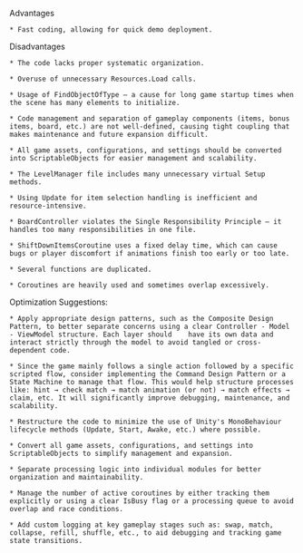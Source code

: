 Advantages

	* Fast coding, allowing for quick demo deployment.

Disadvantages

	* The code lacks proper systematic organization.

	* Overuse of unnecessary Resources.Load calls.

	* Usage of FindObjectOfType — a cause for long game startup times when the scene has many elements to initialize.

	* Code management and separation of gameplay components (items, bonus items, board, etc.) are not well-defined, causing tight coupling that makes maintenance and future expansion difficult.

	* All game assets, configurations, and settings should be converted into ScriptableObjects for easier management and scalability.

	* The LevelManager file includes many unnecessary virtual Setup methods.

	* Using Update for item selection handling is inefficient and resource-intensive.

	* BoardController violates the Single Responsibility Principle — it handles too many responsibilities in one file.

	* ShiftDownItemsCoroutine uses a fixed delay time, which can cause bugs or player discomfort if animations finish too early or too late.

	* Several functions are duplicated.

	* Coroutines are heavily used and sometimes overlap excessively.

Optimization Suggestions:

	* Apply appropriate design patterns, such as the Composite Design Pattern, to better separate concerns using a clear Controller - Model - ViewModel structure. Each layer should 	have its own data and interact strictly through the model to avoid tangled or cross-dependent code.

	* Since the game mainly follows a single action followed by a specific scripted flow, consider implementing the Command Design Pattern or a State Machine to manage that flow. This would help structure processes like: hint → check match → match animation (or not) → match effects → claim, etc. It will significantly improve debugging, maintenance, and scalability.

	* Restructure the code to minimize the use of Unity's MonoBehaviour lifecycle methods (Update, Start, Awake, etc.) where possible.

	* Convert all game assets, configurations, and settings into ScriptableObjects to simplify management and expansion.

	* Separate processing logic into individual modules for better organization and maintainability.

	* Manage the number of active coroutines by either tracking them explicitly or using a clear IsBusy flag or a processing queue to avoid overlap and race conditions.

	* Add custom logging at key gameplay stages such as: swap, match, collapse, refill, shuffle, etc., to aid debugging and tracking game state transitions.